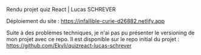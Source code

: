 Rendu projet quiz React | Lucas SCHREVER

Déploiement du site : https://infallible-curie-d26882.netlify.app

Suite à des problèmes techniques, je n'ai pas pu présenter le versioning de mon projet avec ce repo.
Il est disponible sur le repo initial du projet : https://github.com/Ekyli/quizreact-lucas-schrever

